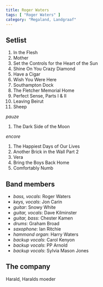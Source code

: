 ```yaml
---
title: Roger Waters
tags: [ "Roger Waters" ]
category: "Megaland, Landgraaf"
---
```

Setlist
-------
1. In the Flesh
1. Mother
1. Set the Controls for the Heart of the Sun
1. Shine On You Crazy Diamond
1. Have a Cigar
1. Wish You Were Here
1. Southampton Dock
1. The Fletcher Memorial Home
1. Perfect Sense, Parts I & II
1. Leaving Beirut
1. Sheep

_pauze_

1. The Dark Side of the Moon

_encore_

1. The Happiest Days of Our Lives
1. Another Brick in the Wall Part 2
1. Vera
1. Bring the Boys Back Home
1. Comfortably Numb

Band members
------------
* _bass, vocals_: Roger Waters
* _keys, vocals_: Jon Carin
* _guitar_: Snowy White
* _guitar, vocals_: Dave Kilminster
* _guitar, bass_: Chester Kamen
* _drums_: Graham Broad
* _saxophone_: Ian Ritchie
* _hammond organ_: Harry Waters
* _backup vocals_: Carol Kenyon
* _backup vocals_: PP Arnold
* _backup vocals_: Sylvia Mason Jones

The company
-----------
Harald, Haralds moeder
